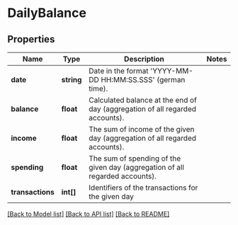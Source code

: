 # DailyBalance

## Properties
Name | Type | Description | Notes
------------ | ------------- | ------------- | -------------
**date** | **string** | Date in the format &#39;YYYY-MM-DD HH:MM:SS.SSS&#39; (german time). | 
**balance** | **float** | Calculated balance at the end of day (aggregation of all regarded accounts). | 
**income** | **float** | The sum of income of the given day (aggregation of all regarded accounts). | 
**spending** | **float** | The sum of spending of the given day (aggregation of all regarded accounts). | 
**transactions** | **int[]** | Identifiers of the transactions for the given day | 

[[Back to Model list]](../README.md#documentation-for-models) [[Back to API list]](../README.md#documentation-for-api-endpoints) [[Back to README]](../README.md)


